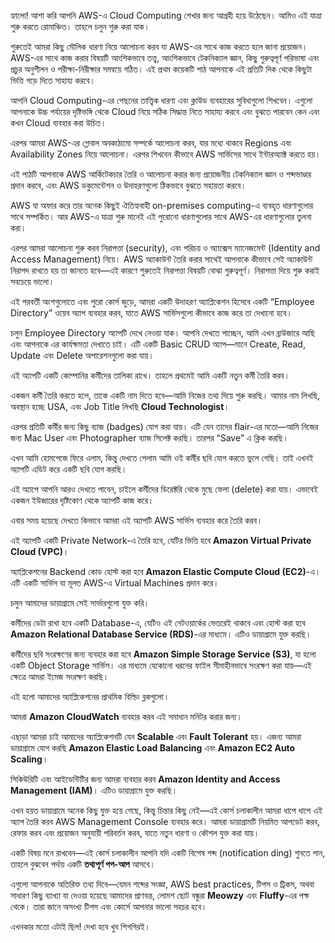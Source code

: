 হ্যালো! আশা করি আপনি AWS-এ Cloud Computing শেখার জন্য আগ্রহী হয়ে উঠেছেন। আমিও এই যাত্রা শুরু করতে রোমাঞ্চিত। তাহলে চলুন শুরু করা যাক।

শুরুতেই আমরা কিছু মৌলিক ধারণা নিয়ে আলোচনা করব যা AWS-এর সাথে কাজ করতে হলে জানা প্রয়োজন। AWS-এর সাথে কাজ করার বিষয়টি আংশিকভাবে তত্ত্ব, আংশিকভাবে টেকনিক্যাল জ্ঞান, কিছু গুরুত্বপূর্ণ পরিভাষা এবং প্রচুর অনুশীলন ও পরীক্ষা-নিরীক্ষার সমন্বয়ে গঠিত। এই প্রথম কয়েকটি পাঠ আপনাকে এই প্রতিটি দিক থেকে কিছুটা ভিত্তি গড়ে দিতে সাহায্য করবে।

আপনি Cloud Computing-এর পেছনের তাত্ত্বিক ধারণা এবং ক্লাউড ব্যবহারের সুবিধাগুলো শিখবেন। এগুলো আপনাকে উচ্চ পর্যায়ের দৃষ্টিভঙ্গি থেকে Cloud নিয়ে সঠিক সিদ্ধান্ত নিতে সাহায্য করবে এবং বুঝতে পারবেন কেন এবং কখন Cloud ব্যবহার করা উচিত।

এরপর আমরা AWS-এর গ্লোবাল অবকাঠামো সম্পর্কে আলোচনা করব, যার মধ্যে থাকবে Regions এবং Availability Zones নিয়ে আলোচনা। এরপর শিখবেন কীভাবে AWS সার্ভিসের সাথে ইন্টারঅ্যাক্ট করতে হয়।

এই পাঠটি আপনাকে AWS আর্কিটেকচার তৈরি ও আলোচনা করার জন্য প্রয়োজনীয় টেকনিক্যাল জ্ঞান ও শব্দভাণ্ডার প্রদান করবে, এবং AWS ডকুমেন্টেশন ও উদাহরণগুলো ঠিকভাবে বুঝতে সহায়তা করবে।

AWS যা অফার করে তার অনেক কিছুই ঐতিহ্যবাহী on-premises computing-এ ব্যবহৃত ধারণাগুলোর সাথে সম্পর্কিত। আর AWS-এ যাত্রা শুরু মানেই এই পুরোনো ধারণাগুলোর সাথে AWS-এর ধারণাগুলোর তুলনা করা।

এরপর আমরা আলোচনা শুরু করব নিরাপত্তা (security), এবং পরিচয় ও অ্যাক্সেস ম্যানেজমেন্ট (Identity and Access Management) নিয়ে। AWS অ্যাকাউন্ট তৈরি করার সাথেই আপনাকে কীভাবে সেই অ্যাকাউন্ট নিরাপদ রাখতে হয় তা জানতে হবে—এই কারণে শুরুতেই নিরাপত্তা বিষয়টি বোঝা গুরুত্বপূর্ণ। নিরাপত্তা দিয়ে শুরু করাই সবচেয়ে ভালো।

এই পরবর্তী অংশগুলোতে এবং পুরো কোর্স জুড়ে, আমরা একটি উদাহরণ অ্যাপ্লিকেশন হিসেবে একটি “Employee Directory” ওয়েব অ্যাপ ব্যবহার করব, যাতে AWS সার্ভিসগুলো কীভাবে কাজ করে তা দেখানো হবে।

চলুন Employee Directory অ্যাপটি দেখে নেওয়া যাক। আপনি দেখতে পাচ্ছেন, আমি এখন ব্রাউজারে আছি এবং আপনাকে এর কার্যক্ষমতা দেখাতে চাই। এটি একটি Basic CRUD অ্যাপ—মানে Create, Read, Update এবং Delete অপারেশনগুলো করা যায়।

এই অ্যাপটি একটি কোম্পানির কর্মীদের তালিকা রাখে। তাহলে প্রথমেই আমি একটি নতুন কর্মী তৈরি করব।


একজন কর্মী তৈরি করতে হলে, তাকে একটি নাম দিতে হবে—আমি নিজের তথ্য দিয়ে শুরু করছি। আমার নাম লিখছি, অবস্থান হচ্ছে USA, এবং Job Title লিখছি **Cloud Technologist**।

এরপর প্রতিটি কর্মীর জন্য কিছু ব্যাজ (badges) যোগ করা যায়। এটি যেন তাদের flair-এর মতো—আমি নিজের জন্য Mac User এবং Photographer ব্যাজ সিলেক্ট করছি। তারপর “Save” এ ক্লিক করছি।

এখন আমি হোমপেজে ফিরে এলাম, কিন্তু দেখতে পেলাম আমি ওই কর্মীর ছবি যোগ করতে ভুলে গেছি। তাই এখনই অ্যাপটি এডিট করে একটি ছবি যোগ করছি।

এই অ্যাপে আপনি আরও দেখতে পাবেন, চাইলে কর্মীদের ডিরেক্টরি থেকে মুছে ফেলা (delete) করা যায়। এভাবেই একজন ইউজারের দৃষ্টিকোণ থেকে অ্যাপটি কাজ করে।

এবার সময় হয়েছে দেখতে কিভাবে আমরা এই অ্যাপটি AWS সার্ভিস ব্যবহার করে তৈরি করব।

এই অ্যাপটি একটি Private Network-এ তৈরি হবে, যেটির ভিত্তি হবে **Amazon Virtual Private Cloud (VPC)**।

অ্যাপ্লিকেশনের Backend কোড হোস্ট করা হবে **Amazon Elastic Compute Cloud (EC2)**-এ। এটি একটি সার্ভিস যা মূলত AWS-এ Virtual Machines প্রদান করে।

চলুন আমাদের ডায়াগ্রামে সেই সার্ভারগুলো যুক্ত করি।

কর্মীদের ডেটা রাখা হবে একটি Database-এ, যেটিও এই নেটওয়ার্কের ভেতরেই থাকবে এবং হোস্ট করা হবে **Amazon Relational Database Service (RDS)**-এর মাধ্যমে। এটিও ডায়াগ্রামে যুক্ত করছি।

কর্মীদের ছবি সংরক্ষণের জন্য ব্যবহার করা হবে **Amazon Simple Storage Service (S3)**, যা হলো একটি Object Storage সার্ভিস। এর মাধ্যমে যেকোনো ধরনের ফাইল সীমাহীনভাবে সংরক্ষণ করা যায়—এই ক্ষেত্রে আমরা ইমেজ সংরক্ষণ করছি।

এই হলো আমাদের অ্যাপ্লিকেশনের প্রাথমিক বিল্ডিং ব্লকগুলো।

আমরা **Amazon CloudWatch** ব্যবহার করব এই সমাধান মনিটর করার জন্য।

এছাড়া আমরা চাই আমাদের অ্যাপ্লিকেশনটি যেন **Scalable** এবং **Fault Tolerant** হয়। এজন্য আমরা ডায়াগ্রামে যোগ করছি **Amazon Elastic Load Balancing** এবং **Amazon EC2 Auto Scaling**।

সিকিউরিটি এবং আইডেন্টিটির জন্য আমরা ব্যবহার করব **Amazon Identity and Access Management (IAM)**। এটিও ডায়াগ্রামে যুক্ত করছি।

এখন হয়ত ডায়াগ্রামে অনেক কিছু যুক্ত হয়ে গেছে, কিন্তু চিন্তার কিছু নেই—এই কোর্স চলাকালীন আমরা ধাপে ধাপে এই অ্যাপ তৈরি করব AWS Management Console ব্যবহার করে।
আমরা ডায়াগ্রামটি নিয়মিত আপডেট করব, রেফার করব এবং প্রয়োজন অনুযায়ী পরিবর্তন করব, যাতে নতুন ধারণা ও কৌশল যুক্ত করা যায়।

একটি বিষয় মনে রাখবেন—এই কোর্স চলাকালীন আপনি যদি একটি বিশেষ শব্দ (notification ding) শুনতে পান, তাহলে বুঝবেন পর্দায় একটি **তথ্যপূর্ণ পপ-আপ** আসবে।

এগুলো আপনাকে অতিরিক্ত তথ্য দিবে—যেমন শব্দের সংজ্ঞা, AWS best practices, টিপস ও ট্রিকস, অথবা সাধারণ কিছু ব্যাখ্যা যা দেওয়া হয়েছে আমাদের প্রাণবন্ত, লোমশ ছোট বন্ধুরা **Meowzy** এবং **Fluffy**-এর পক্ষ থেকে। তারা জানে অসংখ্য টিপস এবং কোর্সে আপনার ভালো সহচর হবে।

এখনকার মতো এটাই ছিল! দেখা হবে খুব শিগগিরই।
